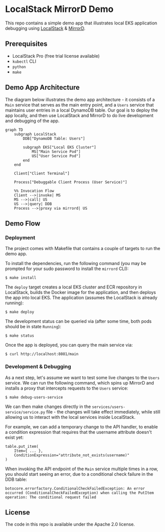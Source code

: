 # LocalStack MirrorD Demo

This repo contains a simple demo app that illustrates local EKS application debugging using [LocalStack](https://www.localstack.cloud) & [MirrorD](https://metalbear.co/mirrord).

## Prerequisites

* LocalStack Pro (free trial license available)
* `kubectl` CLI
* `python`
* `make`

## Demo App Architecture

The diagram below illustrates the demo app architecture - it consists of a `Main` service that serves as the main entry point, and a `Users` service that maintains user entries in a local DynamoDB table.
Our goal is to deploy the app locally, and then use LocalStack and MirrorD to do live development and debugging of the app.

```mermaid
graph TD
    subgraph LocalStack
        DDB["DynamoDB Table: Users"]
        
        subgraph EKS["Local EKS Cluster"]
            MS["Main Service Pod"]
            US["User Service Pod"]
        end
    end

    Client["Client Terminal"]

    Process["Debuggable Client Process (User Service)"]

    %% Invocation Flow
    Client -->|invoke| MS
    MS -->|call| US
    US -->|query| DDB
    Process -->|proxy via mirrord| US
```

## Demo Flow

### Deployment

The project comes with Makefile that contains a couple of targets to run the demo app.

To install the dependencies, run the following command (you may be prompted for your sudo password to install the `mirrord` CLI):
```
$ make install
```

The `deploy` target creates a local EKS cluster and ECR repository in LocalStack, builds the Docker image for the application, and then deploys the app into local EKS.
The application (assumes the LocalStack is already running):
```
$ make deploy
```

The development status can be queried via (after some time, both pods should be in state `Running`):
```
$ make status
```

Once the app is deployed, you can query the main service via:
```
$ curl http://localhost:8081/main
```

### Development & Debugging

As a next step, let's assume we want to test some live changes to the `Users` service. We can run the following command, which spins up MirrorD and installs a proxy that intercepts requests to the `Users` service:
```
$ make debug-users-service
```

We can then make changes directly in the `services/users-service/service.py` file - the changes will take effect immediately, while still allowing us to interact with the local services inside LocalStack.

For example, we can add a temporary change to the API handler, to enable a condition expression that requires that the username attribute doesn't exist yet:
```
table.put_item(
    Item={ ... },
    ConditionExpression="attribute_not_exists(username)"
)
```

When invoking the API endpoint of the `Main` service multiple times in a row, you should start seeing an error, due to a conditional check failure in the DDB table:
```
botocore.errorfactory.ConditionalCheckFailedException: An error occurred (ConditionalCheckFailedException) when calling the PutItem operation: The conditional request failed
```

## License

The code in this repo is available under the Apache 2.0 license.
